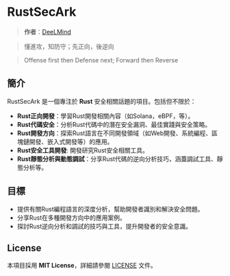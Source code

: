 # RustSecArk

> **作者**：[DeeLMind](https://deelmind.com/)

> 懂進攻，知防守；先正向，後逆向

> Offense first then Defense next; Forward then Reverse

## 簡介

RustSecArk 是一個專注於 **Rust** 安全相關話題的項目。包括但不限於：

- **Rust正向開發**：學習Rust開發相關內容（如Solana，eBPF，等）。
- **Rust代碼安全**：分析Rust代碼中的潛在安全漏洞、最佳實踐與安全策略。
- **Rust開發方向**：探索Rust語言在不同開發領域（如Web開發、系統編程、區塊鏈開發、嵌入式開發等）的應用。
- **Rust安全工具開發**: 開發研究Rust安全相關工具。
- **Rust靜態分析與動態調試**：分享Rust代碼的逆向分析技巧，涵蓋調試工具、靜態分析等。

## 目標

- 提供有關Rust編程語言的深度分析，幫助開發者識別和解決安全問題。
- 分享Rust在多種開發方向中的應用案例。
- 探討Rust逆向分析和調試的技巧與工具，提升開發者的安全意識。

## License

本項目採用 **MIT License**，詳細請參閱 [LICENSE](LICENSE) 文件。